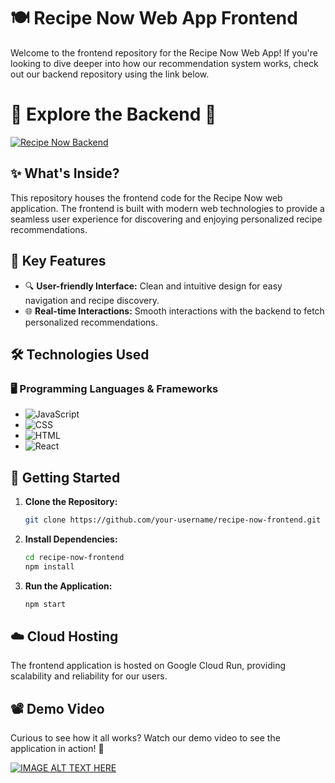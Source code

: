 # 🍽️ Recipe Now Web App Frontend

Welcome to the frontend repository for the Recipe Now Web App! If you're looking to dive deeper into how our recommendation system works, check out our backend repository using the link below.

# 🌟 **Explore the Backend** 🌟

[![Recipe Now Backend](https://img.shields.io/badge/Recipe%20Now-Backend-brightgreen?style=for-the-badge)](https://github.com/catalinionita004/recipe-now-web-app-backend)

## ✨ What's Inside?

This repository houses the frontend code for the Recipe Now web application. The frontend is built with modern web technologies to provide a seamless user experience for discovering and enjoying personalized recipe recommendations.

## 🌟 Key Features

- 🔍 **User-friendly Interface:** Clean and intuitive design for easy navigation and recipe discovery.
- 🌐 **Real-time Interactions:** Smooth interactions with the backend to fetch personalized recommendations.

## 🛠️ Technologies Used

### 🖥️ Programming Languages & Frameworks
- ![JavaScript](https://img.shields.io/badge/JavaScript-F7DF1E?style=for-the-badge&logo=javascript&logoColor=black)
- ![CSS](https://img.shields.io/badge/CSS-1572B6?style=for-the-badge&logo=css3&logoColor=white)
- ![HTML](https://img.shields.io/badge/HTML-E34F26?style=for-the-badge&logo=html5&logoColor=white)
- ![React](https://img.shields.io/badge/React-61DAFB?style=for-the-badge&logo=react&logoColor=black)

## 🚀 Getting Started

1. **Clone the Repository:**
    ```sh
    git clone https://github.com/your-username/recipe-now-frontend.git
    ```
2. **Install Dependencies:**
    ```sh
    cd recipe-now-frontend
    npm install
    ```
3. **Run the Application:**
    ```sh
    npm start
    ```

## ☁️ Cloud Hosting

The frontend application is hosted on Google Cloud Run, providing scalability and reliability for our users.

## 📽️ Demo Video

Curious to see how it all works? Watch our demo video to see the application in action! 🍿

[![IMAGE ALT TEXT HERE](https://camo.githubusercontent.com/414ef4e0ce20d5c28416c3d6419611ca27ebc3e4fd85895054fa129c1f2637c8/68747470733a2f2f692e626c6f67732e65732f3962313961642f796f75747562652f3435305f313030302e77656270)](https://www.youtube.com/watch?v=Rct1ndG3Pzg)
